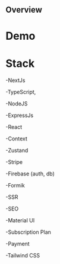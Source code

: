 ## Overview

# Demo

# Stack
-NextJs

-TypeScript,

-NodeJS

-ExpressJs

-React

-Context

-Zustand

-Stripe

-Firebase (auth, db)

-Formik

-SSR

-SEO

-Material UI

-Subscription Plan

-Payment 

-Tailwind CSS

